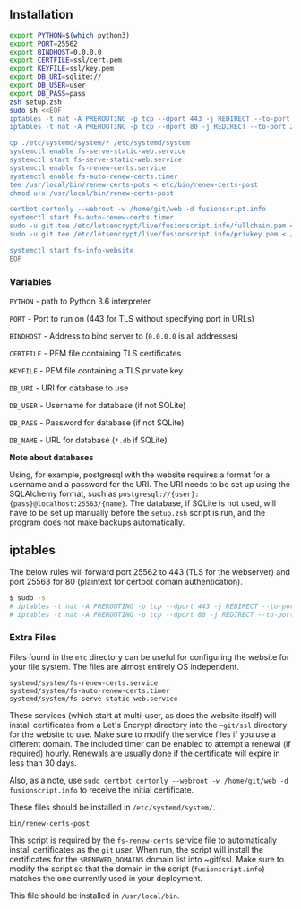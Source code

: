 ## Installation

```sh
export PYTHON=$(which python3)
export PORT=25562
export BINDHOST=0.0.0.0
export CERTFILE=ssl/cert.pem
export KEYFILE=ssl/key.pem
export DB_URI=sqlite://
export DB_USER=user
export DB_PASS=pass
zsh setup.zsh
sudo sh <<EOF
iptables -t nat -A PREROUTING -p tcp --dport 443 -j REDIRECT --to-port 25562
iptables -t nat -A PREROUTING -p tcp --dport 80 -j REDIRECT --to-port 25563

cp ./etc/systemd/system/* /etc/systemd/system
systemctl enable fs-serve-static-web.service
systemctl start fs-serve-static-web.service
systemctl enable fs-renew-certs.service
systemctl enable fs-auto-renew-certs.timer
tee /usr/local/bin/renew-certs-pots < etc/bin/renew-certs-post
chmod u+x /usr/local/bin/renew-certs-post

certbot certonly --webroot -w /home/git/web -d fusionscript.info
systemctl start fs-auto-renew-certs.timer
sudo -u git tee /etc/letsencrypt/live/fusionscript.info/fullchain.pem < /home/git/ssl/cert.pem
sudo -u git tee /etc/letsencrypt/live/fusionscript.info/privkey.pem < /home/git/ssl/key.pem

systemctl start fs-info-website
EOF
```

### Variables

`PYTHON` - path to Python 3.6 interpreter

`PORT` - Port to run on (443 for TLS without specifying port in URLs)

`BINDHOST` - Address to bind server to (`0.0.0.0` is all addresses)

`CERTFILE` - PEM file containing TLS certificates

`KEYFILE` - PEM file containing a TLS private key

`DB_URI` - URI for database to use

`DB_USER` - Username for database (if not SQLite)

`DB_PASS` - Password for database (if not SQLite)

`DB_NAME` - URL for database (`*.db` if SQLite)

**Note about databases**

Using, for example, postgresql with the website requires a format for a
username and a password for the URI. The URI needs to be set up using the
SQLAlchemy format, such as `postgresql://{user}:{pass}@localhost:25563/{name}`.
The database, if SQLite is not used, will have to be set up manually before the
`setup.zsh` script is run, and the program does not make backups automatically.

## iptables

The below rules will forward port 25562 to 443 (TLS for the webserver) and port
25563 for 80 (plaintext for certbot domain authentication).

```sh
$ sudo -s
# iptables -t nat -A PREROUTING -p tcp --dport 443 -j REDIRECT --to-port 25562
# iptables -t nat -A PREROUTING -p tcp --dport 80 -j REDIRECT --to-port 25563
```

### Extra Files

Files found in the `etc` directory can be useful for configuring the
website for your file system. The files are almost entirely OS independent.

```
systemd/system/fs-renew-certs.service
systemd/system/fs-auto-renew-certs.timer
systemd/system/fs-serve-static-web.service
```

These services (which start at multi-user, as does the website itself) will
install certificates from a Let's Encrypt directory into the `~git/ssl`
directory for the website to use. Make sure to modify the service files if
you use a different domain. The included timer can be enabled to attempt a
renewal (if required) hourly. Renewals are usually done if the certificate will
expire in less than 30 days.

Also, as a note, use
`sudo certbot certonly --webroot -w /home/git/web -d fusionscript.info`
to receive the initial certificate.

These files should be installed in `/etc/systemd/system/`.

```
bin/renew-certs-post
```

This script is required by the `fs-renew-certs` service file to automatically
install certificates as the `git` user. When run, the script will install the
certificates for the `$RENEWED_DOMAINS` domain list into ~git/ssl. Make sure to
modify the script so that the domain in the script (`fusionscript.info`)
matches the one currently used in your deployment.

This file should be installed in `/usr/local/bin`.
